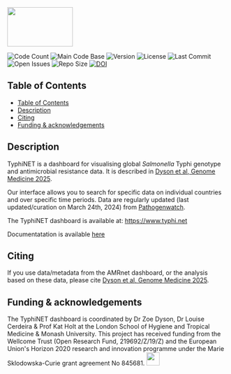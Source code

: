<img src='assets/img/logo-typhinet-prod.png' width="150" height="90">

![Code Count](https://img.shields.io/github/languages/count/typhoidgenomics/TyphiNET)
![Main Code Base](https://img.shields.io/github/languages/top/typhoidgenomics/TyphiNET)
![Version](https://img.shields.io/badge/version-1.6-red)
![License](https://img.shields.io/badge/license-GPLv3-blue)
![Last Commit](https://img.shields.io/github/last-commit/typhoidgenomics/TyphiNET)
![Open Issues](https://img.shields.io/github/issues-raw/typhoidgenomics/TyphiNET)
![Repo Size](https://img.shields.io/github/repo-size/typhoidgenomics/TyphiNET)
[![DOI](https://zenodo.org/badge/DOI/10.5281/zenodo.10667321.svg)](https://doi.org/10.5281/zenodo.10667321)

## Table of Contents
- [Table of Contents](#table-of-contents)
- [Description](#description)
- [Citing](#citing)
- [Funding \& acknowledgements](#funding--acknowledgements)

## Description

TyphiNET is a dashboard for visualising global _Salmonella_ Typhi genotype and antimicrobial resistance data. It is described in [Dyson et al, Genome Medicine 2025](https://doi.org/10.1186/s13073-025-01470-4). 

Our interface allows you to search for specific data on individual countries and over specific time periods. Data are regularly updated (last updated/curation on March 24th, 2024) from [Pathogenwatch](https://pathogen.watch/).

The TyphiNET dashboard is available at: https://www.typhi.net

Documentatation is available [here](https://github.com/typhoidgenomics/TyphiNET/wiki)

## Citing

If you use data/metadata from the AMRnet dashboard, or the analysis based on these data, please cite [Dyson et al, Genome Medicine 2025](https://doi.org/10.1186/s13073-025-01470-4).

## Funding & acknowledgements

The TyphiNET dashboard is coordinated by Dr Zoe Dyson, Dr Louise Cerdeira & Prof Kat Holt at the London School of Hygiene and Tropical Medicine & Monash University. This project has received funding from the Wellcome Trust (Open Research Fund, 219692/Z/19/Z) and the European Union's Horizon 2020 research and innovation programme under the Marie Sklodowska-Curie grant agreement No 845681. <img src="https://user-images.githubusercontent.com/8507671/153406979-9462c466-5a65-469e-adb6-14e271fd9e21.jpg" height="30" />
